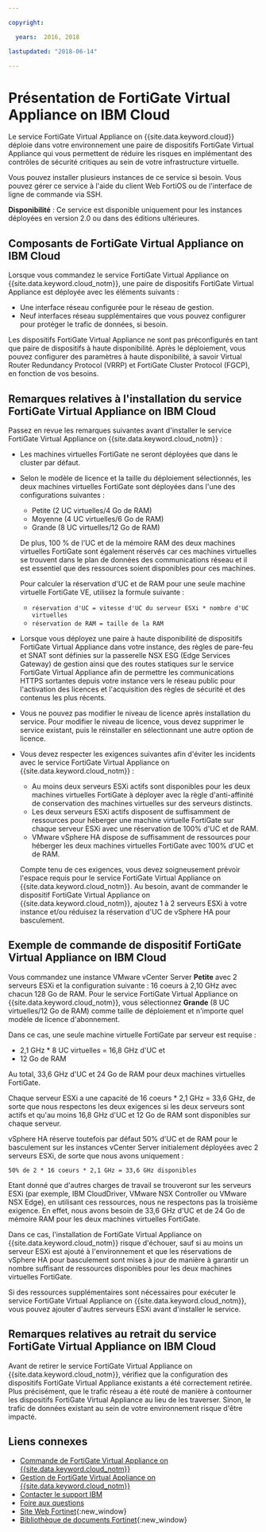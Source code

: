 ```yaml
---

copyright:

  years:  2016, 2018

lastupdated: "2018-06-14"

---
```


# Présentation de FortiGate Virtual Appliance on IBM Cloud

Le service FortiGate Virtual Appliance on {{site.data.keyword.cloud}} déploie dans votre environnement une paire de dispositifs FortiGate Virtual Appliance qui vous permettent de réduire les risques en implémentant des contrôles de sécurité critiques au sein de votre infrastructure virtuelle.

Vous pouvez installer plusieurs instances de ce service si besoin. Vous pouvez gérer ce service à l'aide du client Web FortiOS ou de l'interface de ligne de commande via SSH.

**Disponibilité** : Ce service est disponible uniquement pour les instances déployées en version 2.0 ou dans des éditions ultérieures.

## Composants de FortiGate Virtual Appliance on IBM Cloud

Lorsque vous commandez le service FortiGate Virtual Appliance on {{site.data.keyword.cloud_notm}}, une paire de dispositifs FortiGate Virtual Appliance est déployée avec les éléments suivants :
* Une interface réseau configurée pour le réseau de gestion. 
* Neuf interfaces réseau supplémentaires que vous pouvez configurer pour protéger le trafic de données, si besoin.

Les dispositifs FortiGate Virtual Appliance ne sont pas préconfigurés en tant que paire de dispositifs à haute disponibilité. Après le déploiement, vous pouvez configurer des paramètres à haute disponibilité, à savoir Virtual Router Redundancy Protocol (VRRP) et FortiGate Cluster Protocol (FGCP), en fonction de vos besoins.

## Remarques relatives à l'installation du service FortiGate Virtual Appliance on IBM Cloud

Passez en revue les remarques suivantes avant d'installer le service FortiGate Virtual Appliance on {{site.data.keyword.cloud_notm}} :
* Les machines virtuelles FortiGate ne seront déployées que dans le cluster par défaut.
* Selon le modèle de licence et la taille du déploiement sélectionnés, les deux machines virtuelles FortiGate sont déployées dans l'une des configurations suivantes :
    * Petite (2 UC virtuelles/4 Go de RAM)
    * Moyenne (4 UC virtuelles/6 Go de RAM)
    * Grande (8 UC virtuelles/12 Go de RAM)

  De plus, 100 % de l'UC et de la mémoire RAM des deux machines virtuelles FortiGate sont également réservés car ces machines virtuelles se trouvent dans le plan de données des
  communications réseau et il est essentiel que des ressources soient disponibles pour ces machines.

  Pour calculer la réservation d'UC et de RAM pour une seule machine virtuelle FortiGate VE, utilisez la formule suivante :
   * `réservation d'UC = vitesse d'UC du serveur ESXi * nombre d'UC virtuelles`
   * `réservation de RAM = taille de la RAM`
* Lorsque vous déployez une paire à haute disponibilité de dispositifs FortiGate Virtual Appliance dans votre instance, des règles de pare-feu et SNAT sont définies sur la passerelle NSX ESG (Edge Services Gateway) de gestion ainsi que des routes statiques sur le service FortiGate Virtual Appliance afin de permettre les communications HTTPS sortantes depuis votre instance vers le réseau public pour l'activation des licences et l'acquisition des règles de sécurité et des contenus les plus récents.
* Vous ne pouvez pas modifier le niveau de licence après installation du service. Pour modifier le niveau de licence, vous devez supprimer le service existant, puis le réinstaller en sélectionnant une autre option de licence.
* Vous devez respecter les exigences suivantes afin d'éviter les incidents avec le service FortiGate Virtual Appliance on {{site.data.keyword.cloud_notm}} :
   * Au moins deux serveurs ESXi actifs sont disponibles pour les deux machines virtuelles FortiGate à déployer avec la règle d'anti-affinité de conservation des machines virtuelles sur des serveurs distincts.
   * Les deux serveurs ESXi actifs disposent de suffisamment de ressources pour héberger une machine virtuelle FortiGate sur chaque serveur ESXi avec une réservation de 100% d'UC et de RAM.
   * VMware vSphere HA dispose de suffisamment de ressources pour héberger les deux machines virtuelles FortiGate avec 100% d'UC et de RAM.

  Compte tenu de ces exigences, vous devez soigneusement prévoir l'espace requis pour le service FortiGate Virtual Appliance on {{site.data.keyword.cloud_notm}}. Au besoin, avant de commander le dispositif FortiGate Virtual Appliance on {{site.data.keyword.cloud_notm}}, ajoutez 1 à 2 serveurs ESXi à votre instance et/ou réduisez la réservation d'UC de vSphere HA pour basculement. 

## Exemple de commande de dispositif FortiGate Virtual Appliance on IBM Cloud

Vous commandez une instance VMware vCenter Server **Petite** avec 2 serveurs ESXi et la configuration suivante : 16 coeurs à 2,10 GHz avec chacun 128 Go de RAM. Pour le service FortiGate Virtual Appliance on {{site.data.keyword.cloud_notm}}, vous sélectionnez **Grande** (8 UC virtuelles/12 Go de RAM) comme taille de déploiement et n'importe quel modèle de licence d'abonnement.

Dans ce cas, une seule machine virtuelle FortiGate par serveur est requise :
* 2,1 GHz * 8 UC virtuelles = 16,8 GHz d'UC et
* 12 Go de RAM

Au total, 33,6 GHz d'UC et 24 Go de RAM pour deux machines virtuelles FortiGate.

Chaque serveur ESXi a une capacité de 16 coeurs * 2,1 GHz = 33,6 GHz, de sorte que nous respectons les deux exigences si les deux serveurs sont actifs et qu'au moins 16,8 GHz d'UC et 12 Go de RAM sont disponibles sur chaque serveur.

vSphere HA réserve toutefois par défaut 50% d'UC et de RAM pour le basculement sur les instances vCenter Server initialement déployées avec 2 serveurs ESXi, de sorte que nous avons uniquement :

`50% de 2 * 16 coeurs * 2,1 GHz = 33,6 GHz disponibles`

Etant donné que d'autres charges de travail se trouveront sur les serveurs ESXi (par exemple, IBM CloudDriver, VMware NSX Controller ou VMware NSX Edge), en utilisant ces ressources, nous ne respectons pas la troisième exigence. En effet, nous avons besoin de 33,6 GHz d'UC et de 24 Go de mémoire RAM pour les deux machines virtuelles FortiGate. 

Dans ce cas, l'installation de FortiGate Virtual Appliance on {{site.data.keyword.cloud_notm}} risque d'échouer, sauf si au moins un serveur ESXi est ajouté à l'environnement et que les réservations de vSphere HA pour basculement sont mises à jour de manière à garantir un nombre suffisant de ressources disponibles pour les deux machines virtuelles FortiGate. 

Si des ressources supplémentaires sont nécessaires pour exécuter le service FortiGate Virtual Appliance on {{site.data.keyword.cloud_notm}}, vous pouvez ajouter d'autres serveurs ESXi avant d'installer le service.

## Remarques relatives au retrait du service FortiGate Virtual Appliance on IBM Cloud

Avant de retirer le service FortiGate Virtual Appliance on {{site.data.keyword.cloud_notm}}, vérifiez que la configuration des dispositifs FortiGate Virtual Appliance existants a été correctement retirée. Plus précisément, que le trafic réseau a été routé de manière à contourner les dispositifs FortiGate Virtual Appliance au lieu de les traverser. Sinon, le trafic de données existant au sein de votre environnement risque d'être impacté.

## Liens connexes

* [Commande de FortiGate Virtual Appliance on {{site.data.keyword.cloud_notm}}](fortinetvm_ordering.html)
* [Gestion de FortiGate Virtual Appliance on {{site.data.keyword.cloud_notm}}](managingfortinetvm.html)
* [Contacter le support IBM](../vmonic/trbl_support.html)
* [Foire aux questions](../vmonic/faq.html)
* [Site Web Fortinet](https://www.fortinet.com/){:new_window}
* [Bibliothèque de documents Fortinet](http://docs.fortinet.com/fortigate/admin-guides){:new_window}

